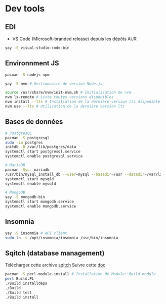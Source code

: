 # Dev tools

## EDI
* VS Code (Microsoft-branded release) depuis les dépôts AUR
```bash
yay -S visual-studio-code-bin
```

## Environnment JS
```bash
pacman -S nodejs npm

yay -S nvm # Gestionnaire de version Node.js

source /usr/share/nvm/init-nvm.sh # Initialisation de nvm
nvm ls-remote # Liste toutes versions disponibles
nvm install --lts # Installation de la dernière version lts disponible
nvm use --lts # Utilisation de la dernière version lts
```

## Bases de données
```bash
# PostgresQL
pacman -S postgresql
sudo -iu postgres
initdb -D /var/lib/postgres/data
systemctl start postgresql.service
systemctl enable postgresql.service

# MariaDB
pacman -Syu  mariadb
/usr/bin/mysql_install_db --user=mysql --basedir=/usr --datadir=/var/lib/mysql
systemctl start mysqld
systemctl enable mysqld

# MongoDB
yay -S mongodb-bin
systemctl start mongodb.service
systemctl enable mongodb.service
```

## Insomnia

```bash
yay -S insomnia # API client
sudo ln -s /opt/insomnia/insomnia /usr/bin/insomnia
```

## Sqitch (database management)
Télécharger cette archive [sqitch](https://search.cpan.org/CPAN/authors/id/D/DW/DWHEELER/App-Sqitch-v1.1.0.tar.gz)
Suivre cette [doc](https://github.com/sqitchers/sqitch)

```bash
pacman -S perl-module-install # Installation de Module::Build module
perl Build.PL
./Build installdeps
./Build
./Build test
./Build install
```
